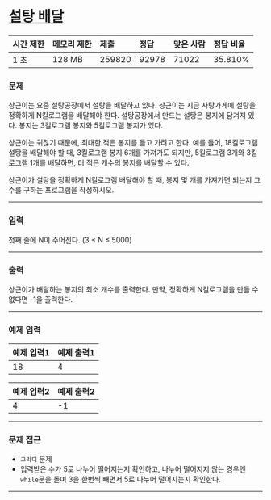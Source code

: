 # [설탕 배달](https://www.acmicpc.net/problem/2839)

<div align = center>

| 시간 제한 | 메모리 제한 | 제출 | 정답 | 맞은 사람 | 정답 비율 |
| :-------- | :---------- | :------ | :----- | :-------- | :-------- |
|    1 초   |    128 MB   |  259820 | 92978 |   71022  |  	35.810%     |

</div>

### 문제

상근이는 요즘 설탕공장에서 설탕을 배달하고 있다. 상근이는 지금 사탕가게에 설탕을 정확하게 N킬로그램을 배달해야 한다. 설탕공장에서 만드는 설탕은 봉지에 담겨져 있다. 봉지는 3킬로그램 봉지와 5킬로그램 봉지가 있다.

상근이는 귀찮기 때문에, 최대한 적은 봉지를 들고 가려고 한다. 예를 들어, 18킬로그램 설탕을 배달해야 할 때, 3킬로그램 봉지 6개를 가져가도 되지만, 5킬로그램 3개와 3킬로그램 1개를 배달하면, 더 적은 개수의 봉지를 배달할 수 있다.

상근이가 설탕을 정확하게 N킬로그램 배달해야 할 때, 봉지 몇 개를 가져가면 되는지 그 수를 구하는 프로그램을 작성하시오.



---

### 입력

첫째 줄에 N이 주어진다. (3 ≤ N ≤ 5000)



---

### 출력

상근이가 배달하는 봉지의 최소 개수를 출력한다. 만약, 정확하게 N킬로그램을 만들 수 없다면 -1을 출력한다.


---

### 예제 입력

| 예제 입력1 | 예제 출력1 |
| :--- | :--- |
|  18  |   4   |

| 예제 입력2 | 예제 출력2 |
| :--- | :--- |
|  4  |   -1   |

---

### 문제 접근

- `그리디` 문제
- 입력받은 수가 5로 나누어 떨어지는지 확인하고, 나누어 떨어지지 않는 경우엔 `while`문을 돌며 3을 한번씩 빼면서 5로 나누어 떨어지는지 확인한다. 

--- 









